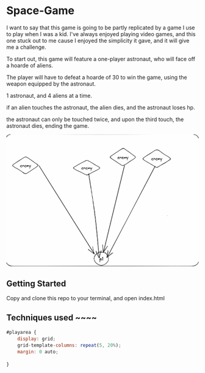 # Space-Game
I want to say that this game is going to be partly replicated by a game I use to play when I was a kid. I've always enjoyed playing video games, and this one stuck out to me cause I enjoyed the simplicity it gave, and it will give me a challenge. 

To start out, this game will feature a one-player astronaut, who will face off a hoarde of aliens. 

The player will have to defeat a hoarde of 30 to win the game, using the weapon equipped by the astronaut.

1 astronaut, and 4 aliens at a time. 

if an alien touches the astronaut, the alien dies, and the astronaut loses hp.

the astronaut can only be touched twice, and upon the third touch, the astronaut dies, ending the game.



![Excalidraw example](img/Desktop%20Screenshot%202023.04.01%20-%2020.46.20.11.png)

## Getting Started

Copy and clone this repo to your terminal, and open index.html


## Techniques used ~~~~

```javascript
#playarea {
    display: grid;
    grid-template-columns: repeat(5, 20%);
    margin: 0 auto;

}
```

